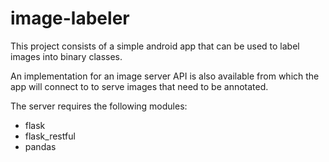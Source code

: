 # image-labeler

This project consists of a simple android app that can be used to label images into binary classes.

An implementation for an image server API is also available from which the app will connect to to serve images that need to be annotated.

The server requires the following modules:
- flask
- flask_restful
- pandas
